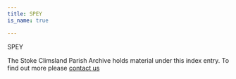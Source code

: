 ```yaml
---
title: SPEY
is_name: true

---
```


SPEY


The Stoke Climsland Parish Archive holds material under this index entry. To find out more please [contact us](/contact/)
